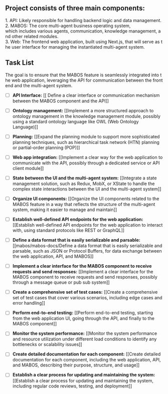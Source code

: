 ## Project consists of three main components:

1. API: Likely responsible for handling backend logic and data management.
2. MABOS: The core multi-agent business operating system, which includes various agents, communication, knowledge management, and other related modules.
3. Web: The frontend web application, built using Next.js, that will serve as the user interface for managing the instantiated multi-agent system.

## Task List
The goal is to ensure that the MABOS feature is seamlessly integrated into the web application, leveraging the API for communication between the frontend and the multi-agent system.

- [ ] **API Interface:** [[ Define a clear interface or communication mechanism between the MABOS component and the API]]

- [ ] **Ontology management:** [[Implement a more structured approach to ontology management in the knowledge management module, possibly using a standard ontology language like OWL (Web Ontology Language)]]

- [ ] **Planning:** [[Expand the planning module to support more sophisticated planning techniques, such as hierarchical task network (HTN) planning or partial-order planning (POP)]]

- [ ] **Web app integration:** [[Implement a clear way for the web application to communicate with the API, possibly through a dedicated service or API client module]]

- [ ] **State between the UI and the multi-agent system:** [[Integrate a state management solution, such as Redux, MobX, or XState to handle the complex state interactions between the UI and the multi-agent system]]

- [ ] **Organize UI components:** [[Organize the UI components related to the MABOS feature in a way that reflects the structure of the multi-agent system, making it easier to manage and maintain]]

- [ ] **Establish well-defined API endpoints for the web application:** [[Establish well-defined API endpoints for the web application to interact with, using standard protocols like REST or GraphQL]]

- [ ] **Define a data format that is easily serializable and parsable:** [[mabos/mabos-docs/Define a data format that is easily serializable and parsable, such as JSON or Protocol Buffers, for data exchange between the web application, API, and MABOS]]

- [ ] **Implement a clear interface for the MABOS component to receive requests and send responses:** [[Implement a clear interface for the MABOS component to receive requests and send responses, possibly through a message queue or pub sub system]]

- [ ] **Create a comprehensive set of test cases:** [[Create a comprehensive set of test cases that cover various scenarios, including edge cases and error handling]]

- [ ] **Perform end-to-end testing:** [[Perform end-to-end testing, starting from the web application UI, going through the API, and finally to the MABOS component]]

- [ ] **Monitor the system performance:** [[Monitor the system performance and resource utilization under different load conditions to identify any bottlenecks or scalability issues]]

- [ ] **Create detailed documentation for each component:** [[Create detailed documentation for each component, including the web application, API, and MABOS, describing their purpose, structure, and usage]]

- [ ] **Establish a clear process for updating and maintaining the system:** [[Establish a clear process for updating and maintaining the system, including regular code reviews, testing, and deployment]]